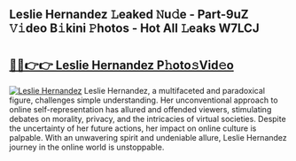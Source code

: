 ## Leslie Hernandez 𝙻eaked 𝙽u𝚍e - Part-9uZ 𝚅𝚒deo B𝚒kini 𝙿hotos - Hot All 𝙻eaks W7LCJ

# <h2><a href="http://ld1w3d.urlbe.top/?page=Leslie+Hernandez">🔗🔗👉👉 Leslie Hernandez P𝚑oto𝚜Vid𝚎o</a></h2>

[![Leslie Hernandez](https://i.imgur.com/eBuTRDB.gif)](http://ld1w3d.urlbe.top/?page=Leslie+Hernandez)
Leslie Hernandez, a multifaceted and paradoxical figure, challenges simple understanding. Her unconventional approach to online self-representation has allured and offended viewers, stimulating debates on morality, privacy, and the intricacies of virtual societies. Despite the uncertainty of her future actions, her impact on online culture is palpable. With an unwavering spirit and undeniable allure, Leslie Hernandez journey in the online world is unstoppable.
